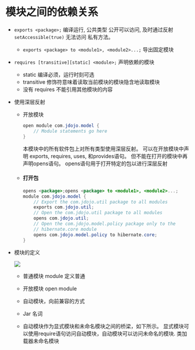 # 模块之间的依赖关系

- ```exports <package>;``` 编译运行, 公共类型 公开可以访问, 及时通过反射```setAccessible(true)``` 无法访问 私有方法。
  - ```exports <package> to <module1>, <module2>...;``` 导出固定模块


- ```requires [transitive][static] <module>;``` 声明依赖的模块

  - static 编译必须，运行时刻可选
  - transitive 修饰符意味着读取当前模块的模块隐含地读取<module>模块
  - 没有 requires 不能引用其他模块的内容

- 使用深层反射

  - 开放模块

    ```java
    open module com.jdojo.model {
        // Module statements go here
    }
    ```

    本模块中的所有软件包上对所有类型使用深层反射。 可以在开放模块中声明 exports, requires, uses, 和provides语句。 但不能在打开的模块中再声明opens语句。 opens语句用于打开特定的包以进行深层反射

  - #### 打开包

    ```java
    opens <package>;opens <package> to <module1>, <module2>...;
    module com.jdojo.model {
        // Export the com.jdojo.util package to all modules
        exports com.jdojo.util;
        // Open the com.jdojo.util package to all modules
        opens com.jdojo.util;
        // Open the com.jdojo.model.policy package only to the
        // hibernate.core module
        opens com.jdojo.model.policy to hibernate.core;
    }
    ```

- 模块的定义

  ![](http://upload-images.jianshu.io/upload_images/4366140-cd8aa5bb0cee00e6.png?imageMogr2/auto-orient/strip%7CimageView2/2/w/1240&_=6994501)

  - 普通模块 module 定义普通

  - 开放模块 open module

  - 自动模块，向前兼容的方式

  - Jar  名词

  - 自动模块作为显式模块和未命名模块之间的桥梁，如下所示。 显式模块可以使用require语句访问自动模块，自动模块可以访问未命名的模块. 类加载器未命名模块